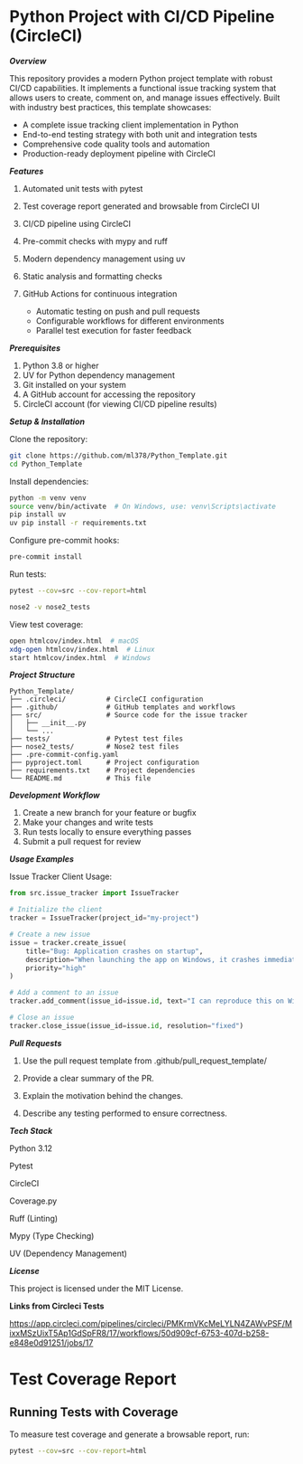 # Python Project with CI/CD Pipeline (CircleCI)

***Overview***

This repository provides a modern Python project template with robust CI/CD capabilities. It implements a functional issue tracking system that allows users to create, comment on, and manage issues effectively. Built with industry best practices, this template showcases:

- A complete issue tracking client implementation in Python
- End-to-end testing strategy with both unit and integration tests
- Comprehensive code quality tools and automation
- Production-ready deployment pipeline with CircleCI

***Features***

1. Automated unit tests with pytest

2. Test coverage report generated and browsable from CircleCI UI

3. CI/CD pipeline using CircleCI

4. Pre-commit checks with mypy and ruff

5. Modern dependency management using uv

6. Static analysis and formatting checks

7. GitHub Actions for continuous integration

   - Automatic testing on push and pull requests
   - Configurable workflows for different environments
   - Parallel test execution for faster feedback

***Prerequisites***

1. Python 3.8 or higher
2. UV for Python dependency management
3. Git installed on your system
4. A GitHub account for accessing the repository
5. CircleCI account (for viewing CI/CD pipeline results)

***Setup & Installation***

Clone the repository:
```sh
git clone https://github.com/ml378/Python_Template.git
cd Python_Template
```

Install dependencies:
```sh
python -m venv venv
source venv/bin/activate  # On Windows, use: venv\Scripts\activate
pip install uv
uv pip install -r requirements.txt
```

Configure pre-commit hooks:
```sh
pre-commit install
```

Run tests:
```sh
pytest --cov=src --cov-report=html
```

```sh
nose2 -v nose2_tests
```

View test coverage:

```sh
open htmlcov/index.html  # macOS
xdg-open htmlcov/index.html  # Linux
start htmlcov/index.html  # Windows
```

***Project Structure***

```
Python_Template/
├── .circleci/          # CircleCI configuration
├── .github/            # GitHub templates and workflows
├── src/                # Source code for the issue tracker
│   ├── __init__.py
│   └── ...
├── tests/              # Pytest test files
├── nose2_tests/        # Nose2 test files
├── .pre-commit-config.yaml
├── pyproject.toml      # Project configuration
├── requirements.txt    # Project dependencies
└── README.md           # This file
```

***Development Workflow***

1. Create a new branch for your feature or bugfix
2. Make your changes and write tests
3. Run tests locally to ensure everything passes
4. Submit a pull request for review

***Usage Examples***

Issue Tracker Client Usage:
```python
from src.issue_tracker import IssueTracker

# Initialize the client
tracker = IssueTracker(project_id="my-project")

# Create a new issue
issue = tracker.create_issue(
    title="Bug: Application crashes on startup",
    description="When launching the app on Windows, it crashes immediately",
    priority="high"
)

# Add a comment to an issue
tracker.add_comment(issue_id=issue.id, text="I can reproduce this on Windows 11")

# Close an issue
tracker.close_issue(issue_id=issue.id, resolution="fixed")
```

***Pull Requests***

1. Use the pull request template from .github/pull_request_template/

2. Provide a clear summary of the PR.

3. Explain the motivation behind the changes.

4. Describe any testing performed to ensure correctness.



***Tech Stack***

Python 3.12

Pytest

CircleCI

Coverage.py

Ruff (Linting)

Mypy (Type Checking)

UV (Dependency Management)

***License***

This project is licensed under the MIT License.

**Links from Circleci Tests**

https://app.circleci.com/pipelines/circleci/PMKrmVKcMeLYLN4ZAWvPSF/MixxMSzUixT5Ap1GdSpFR8/17/workflows/50d909cf-6753-407d-b258-e848e0d91251/jobs/17

# Test Coverage Report

## Running Tests with Coverage
To measure test coverage and generate a browsable report, run:

```sh
pytest --cov=src --cov-report=html
```

